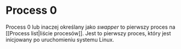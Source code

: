 # Process 0
Process 0 lub inaczej określany jako *swapper* to pierwszy proces na [[Process list|liście procesów]]. Jest to pierwszy proces, który jest inicjowany po uruchomieniu systemu Linux.